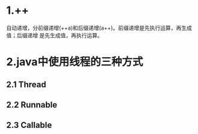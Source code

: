 # 1.++

自动递增，分前缀递增(++a)和后缀递增(a++)。前缀递增是先执行运算，再生成值；后缀递增
是先生成值，再执行运算。

# 2.java中使用线程的三种方式

## 2.1 Thread
## 2.2 Runnable
## 2.3 Callable